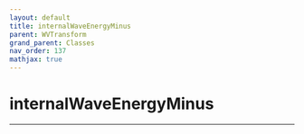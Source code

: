 ```yaml
---
layout: default
title: internalWaveEnergyMinus
parent: WVTransform
grand_parent: Classes
nav_order: 137
mathjax: true
---
```


#  internalWaveEnergyMinus




---

